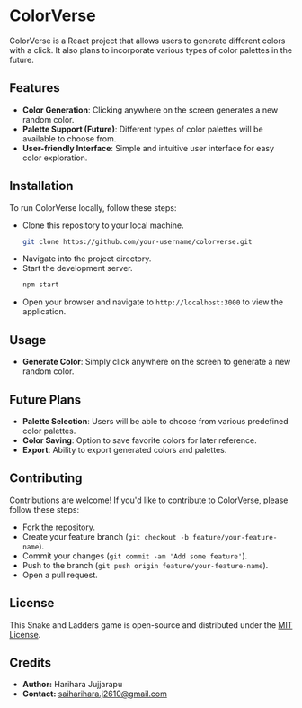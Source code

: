 # ColorVerse

ColorVerse is a React project that allows users to generate different colors with a click. It also plans to incorporate various types of color palettes in the future.

## Features

- **Color Generation**: Clicking anywhere on the screen generates a new random color.
- **Palette Support (Future)**: Different types of color palettes will be available to choose from.
- **User-friendly Interface**: Simple and intuitive user interface for easy color exploration.

## Installation

To run ColorVerse locally, follow these steps:

- Clone this repository to your local machine.
  ```bash
  git clone https://github.com/your-username/colorverse.git
  ```
- Navigate into the project directory.
- Start the development server.
  ```bash
  npm start
  ```
-  Open your browser and navigate to `http://localhost:3000` to view the application.

## Usage

- **Generate Color**: Simply click anywhere on the screen to generate a new random color.

## Future Plans

- **Palette Selection**: Users will be able to choose from various predefined color palettes.
- **Color Saving**: Option to save favorite colors for later reference.
- **Export**: Ability to export generated colors and palettes.

## Contributing

Contributions are welcome! If you'd like to contribute to ColorVerse, please follow these steps:

- Fork the repository.
- Create your feature branch (`git checkout -b feature/your-feature-name`).
- Commit your changes (`git commit -am 'Add some feature'`).
- Push to the branch (`git push origin feature/your-feature-name`).
- Open a pull request.

## License

This Snake and Ladders game is open-source and distributed under the [MIT License](LICENSE).

## Credits

- **Author:** Harihara Jujjarapu
- **Contact:** saiharihara.j2610@gmail.com
